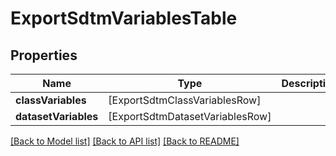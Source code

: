 # ExportSdtmVariablesTable

## Properties
Name | Type | Description | Notes
------------ | ------------- | ------------- | -------------
**classVariables** | [ExportSdtmClassVariablesRow] |  | [optional] 
**datasetVariables** | [ExportSdtmDatasetVariablesRow] |  | [optional] 

[[Back to Model list]](../README.md#documentation-for-models) [[Back to API list]](../README.md#documentation-for-api-endpoints) [[Back to README]](../README.md)


